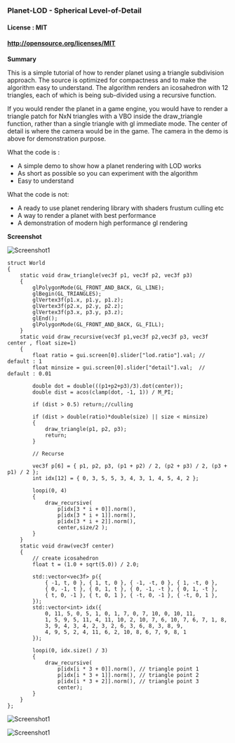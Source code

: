 ### Planet-LOD - Spherical Level-of-Detail

#### License : MIT
#### http://opensource.org/licenses/MIT

**Summary** 

This is a simple tutorial of how to render planet using a triangle subdivision approach. The source is optimized for compactness and to make the algorithm easy to understand. The algorithm renders an icosahedron with 12 triangles, each of which is being sub-divided using a recursive function.
 
If you would render the planet in a game engine, you would have to render a triangle patch for NxN triangles with a VBO inside the draw_triangle function, rather than a single triangle with gl immediate mode.
The center of detail is where the camera would be in the game. The camera in the demo is above for demonstration purpose.

What the code is : 

* A simple demo to show how a planet rendering with LOD works
* As short as possible so you can experiment with the algorithm
* Easy to understand

What the code is not:

* A ready to use planet rendering library with shaders frustum culling etc
* A way to render a planet with best performance
* A demonstration of modern high performance gl rendering

**Screenshot** 

![Screenshot1](https://github.com/sp4cerat/Planet-LOD/blob/master/screenshot/Animation_new.gif?raw=true)

	struct World
	{
		static void draw_triangle(vec3f p1, vec3f p2, vec3f p3)
		{
			glPolygonMode(GL_FRONT_AND_BACK, GL_LINE);
			glBegin(GL_TRIANGLES);
			glVertex3f(p1.x, p1.y, p1.z);
			glVertex3f(p2.x, p2.y, p2.z);
			glVertex3f(p3.x, p3.y, p3.z);
			glEnd();
			glPolygonMode(GL_FRONT_AND_BACK, GL_FILL);
		}
		static void draw_recursive(vec3f p1,vec3f p2,vec3f p3, vec3f center , float size=1)
		{
			float ratio = gui.screen[0].slider["lod.ratio"].val; // default : 1
			float minsize = gui.screen[0].slider["detail"].val;  // default : 0.01
	
			double dot = double(((p1+p2+p3)/3).dot(center));
			double dist = acos(clamp(dot, -1, 1)) / M_PI;
	
			if (dist > 0.5) return;//culling
	
			if (dist > double(ratio)*double(size) || size < minsize) 
			{ 
				draw_triangle(p1, p2, p3); 
				return; 
			}
	
			// Recurse
			
			vec3f p[6] = { p1, p2, p3, (p1 + p2) / 2, (p2 + p3) / 2, (p3 + p1) / 2 };
			int idx[12] = { 0, 3, 5, 5, 3, 4, 3, 1, 4, 5, 4, 2 };
	
			loopi(0, 4)
			{
				draw_recursive(
					p[idx[3 * i + 0]].norm(), 
					p[idx[3 * i + 1]].norm(),
					p[idx[3 * i + 2]].norm(),
					center,size/2 );
			}
		}
		static void draw(vec3f center)
		{
			// create icosahedron
			float t = (1.0 + sqrt(5.0)) / 2.0;
	
			std::vector<vec3f> p({ 
				{ -1, t, 0 }, { 1, t, 0 }, { -1, -t, 0 }, { 1, -t, 0 },
				{ 0, -1, t }, { 0, 1, t }, { 0, -1, -t }, { 0, 1, -t },
				{ t, 0, -1 }, { t, 0, 1 }, { -t, 0, -1 }, { -t, 0, 1 },
			});
			std::vector<int> idx({ 
				0, 11, 5, 0, 5, 1, 0, 1, 7, 0, 7, 10, 0, 10, 11,
				1, 5, 9, 5, 11, 4, 11, 10, 2, 10, 7, 6, 10, 7, 6, 7, 1, 8,
				3, 9, 4, 3, 4, 2, 3, 2, 6, 3, 6, 8, 3, 8, 9,
				4, 9, 5, 2, 4, 11, 6, 2, 10, 8, 6, 7, 9, 8, 1
			});
	
			loopi(0, idx.size() / 3)
			{
				draw_recursive(
					p[idx[i * 3 + 0]].norm(), // triangle point 1
					p[idx[i * 3 + 1]].norm(), // triangle point 2
					p[idx[i * 3 + 2]].norm(), // triangle point 3
					center);
			}
		}
	};


![Screenshot1](https://github.com/sp4cerat/Planet-LOD/blob/master/screenshot/Fractal.png?raw=true)

![Screenshot1](https://github.com/sp4cerat/Planet-LOD/blob/master/screenshot/planet1.png?raw=true)
